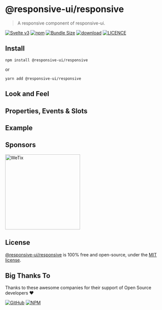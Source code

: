 # @responsive-ui/responsive

> A responsive component of responsive-ui.

<p>

[![Svelte v3](https://img.shields.io/badge/svelte-v3-orange.svg)](https://svelte.dev)
[![npm](https://img.shields.io/npm/v/@responsive-ui/responsive.svg)](https://www.npmjs.com/package/@responsive-ui/responsive)
[![Bundle Size](https://badgen.net/bundlephobia/minzip/%40responsive-ui%2Fresponsive)](https://bundlephobia.com/result?p=@responsive-ui/responsive)
[![download](https://img.shields.io/npm/dw/@responsive-ui/responsive.svg)](https://www.npmjs.com/package/@responsive-ui/responsive)
[![LICENCE](https://img.shields.io/github/license/wetix/responsive-ui)](https://github.com/wetix/responsive-ui/blob/master/LICENSE)

</p>

## Install

```console
npm install @responsive-ui/responsive
```

or

```console
yarn add @responsive-ui/responsive
```

## Look and Feel

<!-- <img src="https://user-images.githubusercontent.com/28108597/104029132-92224b80-5204-11eb-9bc0-032449eb8053.png"
alt="@responsive-ui/responsive" /> -->

## Properties, Events & Slots

## Example

<!-- [Try it yourself in Svelte Repl](https://svelte.dev/repl/b95c9457a368429583c5c5eb40f666eb?version=latest) -->

## Sponsors

<img src="https://asset.wetix.my/images/logo/wetix.png" alt="WeTix" width="240px">

## License

[@responsive-ui/responsive](https://github.com/wetix/responsive-ui/tree/master/components/responsive) is 100% free and open-source, under the [MIT license](https://github.com/wetix/responsive-ui/blob/master/LICENSE).

## Big Thanks To

Thanks to these awesome companies for their support of Open Source developers ❤

[![GitHub](https://jstools.dev/img/badges/github.svg)](https://github.com/open-source)
[![NPM](https://jstools.dev/img/badges/npm.svg)](https://www.npmjs.com/)
